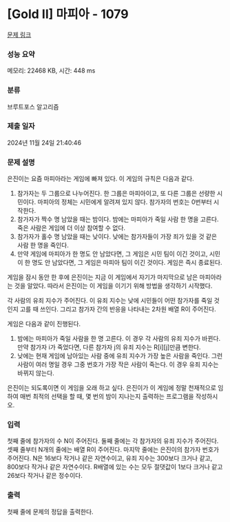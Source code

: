 # [Gold II] 마피아 - 1079 

[문제 링크](https://www.acmicpc.net/problem/1079) 

### 성능 요약

메모리: 22468 KB, 시간: 448 ms

### 분류

브루트포스 알고리즘

### 제출 일자

2024년 11월 24일 21:40:46

### 문제 설명

<p>은진이는 요즘 마피아라는 게임에 빠져 있다. 이 게임의 규칙은 다음과 같다.</p>

<ol>
	<li>참가자는 두 그룹으로 나누어진다. 한 그룹은 마피아이고, 또 다른 그룹은 선량한 시민이다. 마피아의 정체는 시민에게 알려져 있지 않다. 참가자의 번호는 0번부터 시작한다.</li>
	<li>참가자가 짝수 명 남았을 때는 밤이다. 밤에는 마피아가 죽일 사람 한 명을 고른다. 죽은 사람은 게임에 더 이상 참여할 수 없다.</li>
	<li>참가자가 홀수 명 남았을 때는 낮이다. 낮에는 참가자들이 가장 죄가 있을 것 같은 사람 한 명을 죽인다.</li>
	<li>만약 게임에 마피아가 한 명도 안 남았다면, 그 게임은 시민 팀이 이긴 것이고, 시민이 한 명도 안 남았다면, 그 게임은 마피아 팀이 이긴 것이다. 게임은 즉시 종료된다.</li>
</ol>

<p>게임을 잠시 동안 한 후에 은진이는 지금 이 게임에서 자기가 마지막으로 남은 마피아라는 것을 알았다. 따라서 은진이는 이 게임을 이기기 위해 방법을 생각하기 시작했다.</p>

<p>각 사람의 유죄 지수가 주어진다. 이 유죄 지수는 낮에 시민들이 어떤 참가자를 죽일 것인지 고를 때 쓰인다. 그리고 참가자 간의 반응을 나타내는 2차원 배열 R이 주어진다.</p>

<p>게임은 다음과 같이 진행된다.</p>

<ol>
	<li>밤에는 마피아가 죽일 사람을 한 명 고른다. 이 경우 각 사람의 유죄 지수가 바뀐다. 만약 참가자 i가 죽었다면, 다른 참가자 j의 유죄 지수는 R[i][j]만큼 변한다.</li>
	<li>낮에는 현재 게임에 남아있는 사람 중에 유죄 지수가 가장 높은 사람을 죽인다. 그런 사람이 여러 명일 경우 그중 번호가 가장 작은 사람이 죽는다. 이 경우 유죄 지수는 바뀌지 않는다.</li>
</ol>

<p>은진이는 되도록이면 이 게임을 오래 하고 싶다. 은진이가 이 게임에 정말 천재적으로 임하여 매번 최적의 선택을 할 때, 몇 번의 밤이 지나는지 출력하는 프로그램을 작성하시오.</p>

### 입력 

 <p>첫째 줄에 참가자의 수 N이 주어진다. 둘째 줄에는 각 참가자의 유죄 지수가 주어진다. 셋째 줄부터 N개의 줄에는 배열 R이 주어진다. 마지막 줄에는 은진이의 참가자 번호가 주어진다. N은 16보다 작거나 같은 자연수이고, 유죄 지수는 300보다 크거나 같고, 800보다 작거나 같은 자연수이다. R배열에 있는 수는 모두 절댓값이 1보다 크거나 같고 26보다 작거나 같은 정수이다.</p>

### 출력 

 <p>첫째 줄에 문제의 정답을 출력한다.</p>

